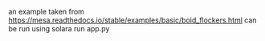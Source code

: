 an example taken from https://mesa.readthedocs.io/stable/examples/basic/boid_flockers.html
 can be run using 
 solara run app.py